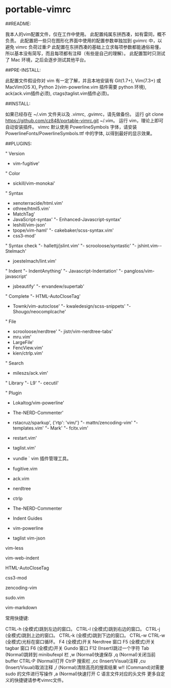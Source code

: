 portable-vimrc
=========

##README:

我本人的vim配置文件，仅在工作中使用。
此配置纯属东拼西凑，如有雷同，概不负责。
此配置把一些只在图形化界面中使用的配置参数单独加到 gvimrc 中，以避免 vimrc 负荷过重:P
此配置在东拼西凑的基础上立求每项参数都能通俗易懂，所以基本没有简写，而且每项都有注释（有些是自己的理解）。
此配置暂时只测试了 Mac 环境，之后会逐步测试其他平台。

##PRE-INSTALL:

此配置文件假设你对 vim 有一定了解，并且本地安装有 Git(1.7+), Vim(7.3+) 或 MacVim(OS X), Python 2(vim-powerline.vim 插件需要 python 环境), ack(ack.vim插件必须), ctags(taglist.vim插件必须)。

##INSTALL:

如果已经存在 ~/.vim 文件夹以及 .vimrc, .gvimrc，请先做备份。
运行 git clone https://github.com/cz848/portable-vimrc.git ~/.vim。
运行 vim，理论上即可自动安装插件。
vimrc 默认使用 PowerlineSymbols 字体，请安装 PowerlineFonts/PowerlineSymbols.ttf 中的字体, 以得到最好的显示效果。

##PLUGINS:

" Version
- vim-fugitive'

" Color
- sickill/vim-monokai'

" Syntax
- xenoterracide/html.vim'
- othree/html5.vim'
- MatchTag'
- JavaScript-syntax'
"- Enhanced-Javascript-syntax'
- leshill/vim-json'
- tpope/vim-haml'
"- cakebaker/scss-syntax.vim'
- css3-mod'

" Syntax check
"- hallettj/jslint.vim'
"- scrooloose/syntastic'
"- jshint.vim--Stelmach'
- joestelmach/lint.vim'

" Indent
"- IndentAnything'
"- Javascript-Indentation'
"- pangloss/vim-javascript'
- jsbeautify'
"- ervandew/supertab'

" Complete
"- HTML-AutoCloseTag'
- Townk/vim-autoclose'
"- kwaledesign/scss-snippets'
"- Shougo/neocomplcache'

" File
- scrooloose/nerdtree'
"- jistr/vim-nerdtree-tabs'
- mru.vim'
- LargeFile'
- FencView.vim'
- kien/ctrlp.vim'

" Search
- mileszs/ack.vim'

" Library
"- L9'
"- cecutil'

" Plugin
- Lokaltog/vim-powerline'
- The-NERD-Commenter'
- rstacruz/sparkup', {'rtp': 'vim/'}
"- mattn/zencoding-vim'
"- templates.vim'
"- Mark'
"- fcitx.vim'
- restart.vim'
- taglist.vim'

- vundle                ` vim 插件管理工具。
- fugitive.vim
- ack.vim
- nerdtree
- ctrlp
- The-NERD-Commenter
- Indent Guides
- vim-powerline
- taglist
vim-json

vim-less

vim-web-indent

HTML-AutoCloseTag

css3-mod

zencoding-vim

sudo.vim

vim-markdown

常用快捷键:

CTRL-h (全模式)跳到左边的窗口。
CTRL-l (全模式)跳到右边的窗口。
CTRL-j (全模式)跳到上边的窗口。
CTRL-k (全模式)跳到下边的窗口。
CTRL-w CTRL-w (全模式)光标在窗口循环。
F4 (全模式)开关 Nerdtree 窗口
F5 (全模式)开关 tagbar 窗口
F6 (全模式)开关 Gundo 窗口
F12 (Insert)跳过一个字符
Tab (Normal)跳转到 minibufexpl 栏
,w (Normal)快速保存
,q (Normal)关闭当前buffer
CTRL-P (Normal)打开 CtrlP 搜索栏
,cc (Insert/Visual)注释
,cu (Insert/Visual)取消注释
,/ (Normal)清除高亮的搜索结果
w!! (Command)对需要 sudo 的文件进行写操作
,a (Normal)快速打开 C 语言文件对应的头文件
更多自定义的快捷键请参考vimrc文件。
